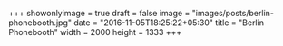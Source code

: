 +++
showonlyimage = true
draft = false
image = "images/posts/berlin-phonebooth.jpg"
date = "2016-11-05T18:25:22+05:30"
title = "Berlin Phonebooth"
width = 2000
height = 1333
+++

